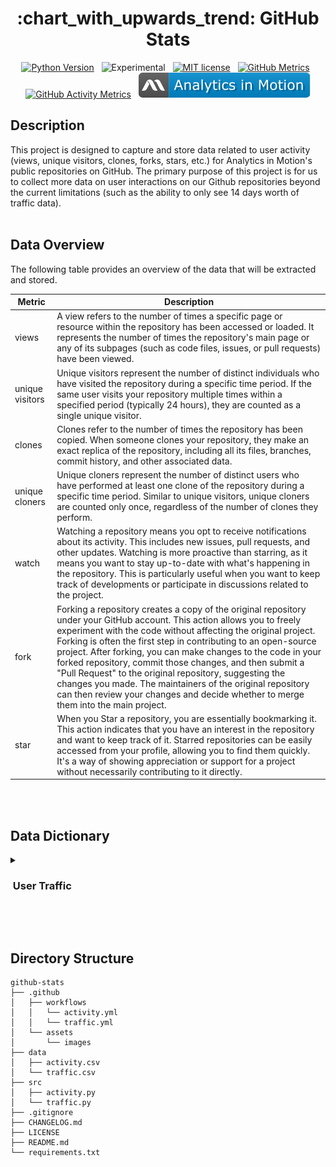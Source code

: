 
<h1 align="center">:chart_with_upwards_trend: GitHub Stats</h1>

<!-- badges: start -->
<div align="center">
  
[![Python Version](https://img.shields.io/badge/python-3.10-blue?logo=python&logoColor=ffdd54)](https://www.python.org/downloads/)&nbsp;&nbsp;
![Experimental](https://img.shields.io/badge/experimental-yes-brightgreen.svg)&nbsp;&nbsp;
[![MIT license](https://img.shields.io/badge/License-MIT-yellow.svg)](https://github.com/analyticsinmotion/github-stats/blob/main/LICENSE)&nbsp;&nbsp;
[![GitHub Metrics](https://github.com/analyticsinmotion/github-stats/actions/workflows/traffic.yml/badge.svg)](https://github.com/analyticsinmotion/github-stats/actions/workflows/traffic.yml)&nbsp;&nbsp;
[![GitHub Activity Metrics](https://github.com/analyticsinmotion/github-stats/actions/workflows/activity.yml/badge.svg)](https://github.com/analyticsinmotion/github-stats/actions/workflows/activity.yml)&nbsp;&nbsp;
[![Analytics in Motion](https://raw.githubusercontent.com/analyticsinmotion/.github/main/assets/images/analytics-in-motion-github-badge-rounded.svg)](https://www.analyticsinmotion.com)
  
</div>
<!-- badges: end -->

<!-- DESCRIPTION -->
## Description
This project is designed to capture and store data related to user activity (views, unique visitors, clones, forks, stars, etc.) for Analytics in Motion's public repositories on GitHub. The primary purpose of this project is for us to collect more data on user interactions on our Github repositories beyond the current limitations (such as the ability to only see 14 days worth of traffic data). 
<br /><br />


## Data Overview
The following table provides an overview of the data that will be extracted and stored.

| Metric  | Description | 
| ------------- | ------------- |
| views  | A view refers to the number of times a specific page or resource within the repository has been accessed or loaded. It represents the number of times the repository's main page or any of its subpages (such as code files, issues, or pull requests) have been viewed. |
| unique visitors  | Unique visitors represent the number of distinct individuals who have visited the repository during a specific time period. If the same user visits your repository multiple times within a specified period (typically 24 hours), they are counted as a single unique visitor. |
| clones  | Clones refer to the number of times the repository has been copied. When someone clones your repository, they make an exact replica of the repository, including all its files, branches, commit history, and other associated data. |
| unique cloners  | Unique cloners represent the number of distinct users who have performed at least one clone of the repository during a specific time period. Similar to unique visitors, unique cloners are counted only once, regardless of the number of clones they perform. |
| watch  | Watching a repository means you opt to receive notifications about its activity. This includes new issues, pull requests, and other updates. Watching is more proactive than starring, as it means you want to stay up-to-date with what's happening in the repository. This is particularly useful when you want to keep track of developments or participate in discussions related to the project. |
| fork  | Forking a repository creates a copy of the original repository under your GitHub account. This action allows you to freely experiment with the code without affecting the original project. Forking is often the first step in contributing to an open-source project. After forking, you can make changes to the code in your forked repository, commit those changes, and then submit a "Pull Request" to the original repository, suggesting the changes you made. The maintainers of the original repository can then review your changes and decide whether to merge them into the main project. |
| star  | When you Star a repository, you are essentially bookmarking it. This action indicates that you have an interest in the repository and want to keep track of it. Starred repositories can be easily accessed from your profile, allowing you to find them quickly. It's a way of showing appreciation or support for a project without necessarily contributing to it directly. |

<br /><br />

<!-- DATA DICTIONARY -->
## Data Dictionary

<details>
  <summary><h3>&nbsp;User Traffic</h3></summary>
  

The <a href="https://github.com/analyticsinmotion/github-stats/blob/main/data/traffic.csv">traffic.csv</a> file contains time series information relating to views, unique visitors, clones and unique cloners to each repository.

**File Details**
<br />
*Filename:* traffic
<br />
*Extension:* .csv
<br />
*Delimiter:* Comma (,)
<br />
*Header:* True


**Structure**

| Column Name  | Data Type | Description |
| ------------- | ------------- | ------------- |
| date  | Date (yyyy-mm-dd) | The date when the data was recorded |
| repository  | Text | The name of the repository |
| views  | Numeric | The number of repository views |
| unique_visitors  | Numeric | The number of unique visitors to the repository |
| clones  | Numeric | The number of times a repository is cloned |
| unique_cloners  | Numeric | The number of unique cloners of the repository |

</details>

<br /><br />

<!-- DIRECTORY STRUCTURE -->
## Directory Structure

    github-stats
    ├── .github           
    │   ├── workflows
    │   │   └── activity.yml
    │   │   └── traffic.yml
    │   └── assets
    │       └── images 
    ├── data
    │   ├── activity.csv 
    │   └── traffic.csv
    ├── src
    │   ├── activity.py 
    │   └── traffic.py 
    ├── .gitignore
    ├── CHANGELOG.md
    ├── LICENSE  
    ├── README.md              
    └── requirements.txt                    

                       
<br /><br />


